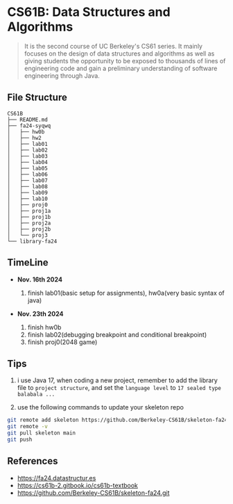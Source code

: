# CS61B: Data Structures and Algorithms
> It is the second course of UC Berkeley's CS61 series. It mainly focuses on the design of data structures and algorithms as well as giving students the opportunity to be exposed to thousands of lines of engineering code and gain a preliminary understanding of software engineering through Java.

## File Structure
```
CS61B
├── README.md
├── fa24-syqwq
│   ├── hw0b
│   ├── hw2
│   ├── lab01
│   ├── lab02
│   ├── lab03
│   ├── lab04
│   ├── lab05
│   ├── lab06
│   ├── lab07
│   ├── lab08
│   ├── lab09
│   ├── lab10
│   ├── proj0
│   ├── proj1a
│   ├── proj1b
│   ├── proj2a
│   ├── proj2b
│   └── proj3
└── library-fa24
```

## TimeLine
- **Nov. 16th 2024**
  1. finish lab01(basic setup for assignments), hw0a(very basic syntax of java) 

- **Nov. 23th 2024**
  1. finish hw0b
  2. finish lab02(debugging breakpoint and conditional breakpoint)
  3. finish proj0(2048 game)

## Tips
1. i use Java 17, when coding a new project, remember to add the library file to `project structure`, and set the `language level` to `17 sealed type balabala ...`

2. use the following commands to update your skeleton repo
``` bash
git remote add skeleton https://github.com/Berkeley-CS61B/skeleton-fa24.git
git remote -v
git pull skeleton main
git push
```

## References
- https://fa24.datastructur.es
- https://cs61b-2.gitbook.io/cs61b-textbook
- https://github.com/Berkeley-CS61B/skeleton-fa24.git